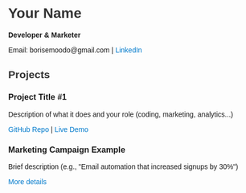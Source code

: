 <!DOCTYPE html>
<html lang="en">
<head>
  <meta charset="UTF-8" />
  <meta name="viewport" content="width=device-width, initial-scale=1.0"/>
  <title>Your Name - Portfolio</title>
  <style>
    body { font-family: Arial, sans-serif; margin: 2rem; }
    h1, h2 { color: #333; }
    .project { margin-bottom: 20px; }
    a { color: #007acc; text-decoration: none; }
  </style>
</head>
<body>
  <h1>Your Name</h1>
  <p><strong>Developer & Marketer</strong></p>
  <p>Email: borisemoodo@gmail.com | <a href="www.linkedin.com/in/boris-emoodo-b5a66316b">LinkedIn</a></p>

  <h2>Projects</h2>

  <div class="project">
    <h3>Project Title #1</h3>
    <p>Description of what it does and your role (coding, marketing, analytics...)</p>
    <p><a href="https://github.com/yourusername/project1">GitHub Repo</a> | 
       <a href="https://live-demo.com">Live Demo</a></p>
  </div>

  <div class="project">
    <h3>Marketing Campaign Example</h3>
    <p>Brief description (e.g., "Email automation that increased signups by 30%")</p>
    <p><a href="#">More details</a></p>
  </div>
</body>
</html>

